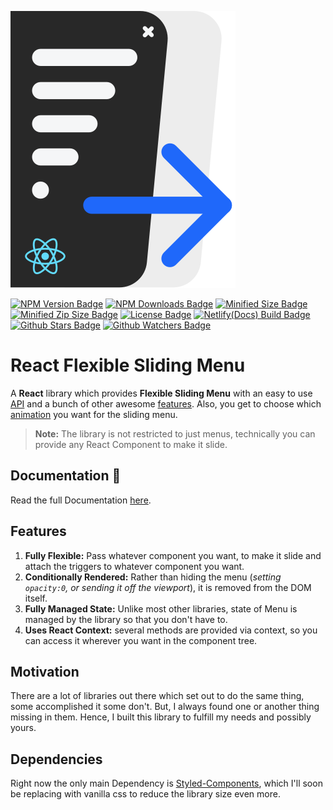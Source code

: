 ![Logo](./docs/public/Logo.svg)

[![NPM Version Badge](https://img.shields.io/npm/v/react-flexible-sliding-menu)](https://www.npmjs.com/package/react-flexible-sliding-menu)
[![NPM Downloads Badge](https://img.shields.io/npm/dm/react-flexible-sliding-menu)](https://www.npmjs.com/package/react-flexible-sliding-menu)
[![Minified Size Badge](https://img.shields.io/bundlephobia/min/react-flexible-sliding-menu?label=min%20size)](https://bundlephobia.com/result?p=react-flexible-sliding-menu)
[![Minified Zip Size Badge](https://img.shields.io/bundlephobia/minzip/react-flexible-sliding-menu?label=minzip%20size)](https://bundlephobia.com/result?p=react-flexible-sliding-menu)
[![License Badge](https://img.shields.io/npm/l/react-flexible-sliding-menu)](https://github.com/Codebrahma/react-flexible-sliding-menu/blob/master/LICENSE)
[![Netlify(Docs) Build Badge](https://img.shields.io/netlify/ec537a2b-5835-41cb-833c-ca62fcc8a436?label=netlify%28docs%29)](https://app.netlify.com/sites/react-flexible-sliding-menu/deploys)
[![Github Stars Badge](https://img.shields.io/github/stars/Codebrahma/react-flexible-sliding-menu?style=social)](https://github.com/Codebrahma/react-flexible-sliding-menu/stargazers)
[![Github Watchers Badge](https://img.shields.io/github/watchers/Codebrahma/react-flexible-sliding-menu?style=social)](https://github.com/Codebrahma/react-flexible-sliding-menu/watchers)

# React Flexible Sliding Menu

A **React** library which provides **Flexible Sliding Menu** with an easy to use [API](https://react-flexible-sliding-menu.netlify.com/API/MenuProvider) and a bunch of other awesome [features](https://react-flexible-sliding-menu.netlify.com/#features). Also, you get to choose which [animation](https://react-flexible-sliding-menu.netlify.com/animations/slide) you want for the sliding menu.

> **Note:** The library is not restricted to just menus, technically you can provide any React Component to make it slide.

## Documentation 📖

Read the full Documentation [here](https://react-flexible-sliding-menu.netlify.com).

## Features

1. **Fully Flexible:** Pass whatever component you want, to make it slide and attach the triggers to whatever component you want.
2. **Conditionally Rendered:** Rather than hiding the menu (_setting `opacity:0`, or sending it off the viewport_), it is removed from the DOM itself.
3. **Fully Managed State:** Unlike most other libraries, state of Menu is managed by the library so that you don't have to.
4. **Uses React Context:** several methods are provided via context, so you can access it wherever you want in the component tree.

## Motivation

There are a lot of libraries out there which set out to do the same thing, some accomplished it some don't. But, I always found one or another thing missing in them. Hence, I built this library to fulfill my needs and possibly yours.

## Dependencies

Right now the only main Dependency is [Styled-Components](https://www.styled-components.com/), which I'll soon be replacing with vanilla css to reduce the library size even more.
